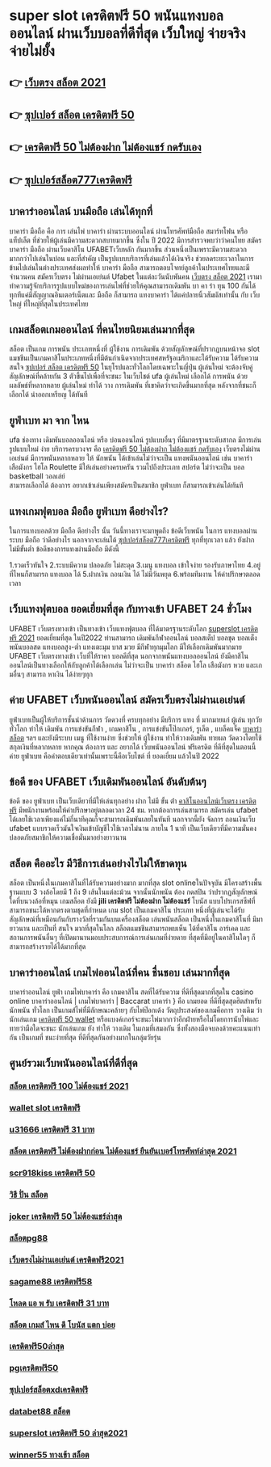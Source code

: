 # super slot เครดิตฟรี 50 พนันแทงบอลออนไลน์  ผ่านเว็บบอลที่ดีที่สุด  เว็บใหญ่ จ่ายจริง จ่ายไม่ยั้ง

## 👉 [เว็บตรง สล็อต 2021](https://mabet.net/20-free-100/)
## 👉 [ซุปเปอร์ สล็อต เครดิตฟรี 50](https://mabet.net/register/)
## 👉 [เครดิตฟรี 50 ไม่ต้องฝาก ไม่ต้องแชร์ กดรับเอง](https://mabet.net/)
## 👉 [ซุปเปอร์สล็อต777เครดิตฟรี](https://member.mabet.net/?action=login)

## บาคาร่าออนไลน์ บนมือถือ เล่นได้ทุกที่ 

บาคาร่า มือถือ คือ การ เล่นไพ่ บาคาร่า ผ่านระบบออนไลน์ ผ่านโทรศัพท์มือถือ สมาร์ทโฟน หรือ แท็ปเล็ต ที่ช่วยให้ผู้เล่นมีความสะดวกสบายมากขึ้น ซึ่งใน  ปี 2022 มีการสำรวจพบว่าว่าคนไทย สมัครบาคาร่า มือถือ ผ่านเว็บคาสิโน UFABETเว็บหลัก  กันมากขึ้น ส่วนหนึ่งเป็นเพราะมีความสะดวกมากกว่าไปเล่นในบ่อน และที่สำคัญ เป็นรูปแบบบริการที่เล่นแล้วได้เงินจริง ช่วยลดระยะเวลาในการข้ามไปเล่นในต่างประเทศส่งผลทำให้ บาคาร่า มือถือ สามารถตอบโจทย์ลูกค้าในประเทศไทยและมีจำนวนคน  สมัครเว็บตรง ไม่ผ่านเอเย่นต์ Ufabet ในแต่ละวันนับพันคน [เว็บตรง สล็อต 2021](https://mabet.net/register/) เรามาทำความรู้จักบริการรูปแบบใหม่ของการเล่นไพ่ที่ช่วยให้คุณสามารถเดิมพัน   บา คา ร่า ทุน 100 กันได้ทุกทีแค่มีสัญญาณอินเตอร์เน็ตและ มือถือ ก็สามารถ แทงบาคาร่า ได้แค่ปลายนิ้วสัมผัสเท่านั้น กับ  เว็บใหญ่ ที่ใหญ่ที่สุดในประเทศไทย


##  เกมสล็อตเกมออนไลน์ ที่คนไทยนิยมเล่นมากที่สุด

สล็อต เป็นเกม  การพนัน ประเภทหนึ่งที่ ผู้ใช้งาน การเดิมพัน ด้วยสัญลักษณ์ที่ปรากฏบนหน้าจอ  slot แมชชีนเป็นเกมคาสิโนประเภทหนึ่งที่มีต้นกำเนิดจากประเทศสหรัฐอเมริกาและได้รับความ  ได้รับความสนใจ [ซุปเปอร์ สล็อต เครดิตฟรี 50](https://mabet.net/) ในยุโรปและทั่วโลกโดยเฉพาะในญี่ปุ่น  ผู้เล่นใหม่ จะต้องจับคู่สัญลักษณ์ที่คล้ายกัน 3 ตัวขึ้นไปเพื่อที่จะชนะ ในเว็บไชต์  ufa  ผู้เล่นใหม่  เลือกได้   การพนัน ด้วยผลลัพธ์ที่หลากหลาย  ผู้เล่นใหม่  ทำได้ วาง การเดิมพัน ที่เขาคิดว่าจะเกิดขึ้นมากที่สุด หลังจากที่ชนะก็ เลือกได้  นำออกเหรียญ ได้ทันที


## ยูฟ่าเบท มา จาก ไหน

 ufa  ช่องทาง เดิมพันบอลออนไลน์  หรือ  บ่อนออนไลน์  รูปแบบอื่นๆ   ที่มีมาตรฐานระดับสากล  มีการเล่น    รูปแบบใหม่  ง่าย   บริการครบวงจร   คือ [เครดิตฟรี 50 ไม่ต้องฝาก ไม่ต้องแชร์ กดรับเอง](https://member.mabet.net/?action=login)  เว็บตรงไม่ผ่านเอเย่นต์    มีการพนันหลากหลาย   ให้ นักพนัน  ได้เข้าเล่นไม่ว่าจะเป็น  แทงพนันออนไลน์ เช่น บาคาร่า   เสือมังกร  ไฮโล  Roulette   มีให้เล่นอย่างครบครัน   รวมไปถึงประเภท สปอร์ต   ไม่ว่าจะเป็น  บอล    basketball  วอลเล่ย์  
  สามารถเลือกได้ ต้องการ   อยากเข้าเล่นเพียงสมัครเป็นสมาชิก   ยูฟ่าเบท  ก็สามารถเข้าเล่นได้ทันที


## แทงเกมฟุตบอล มือถือ  ยูฟ่าเบท  ดีอย่างไร?

ในการแทงบอลด้วย มือถือ ดีอย่างไร  นั้น วันนี้ทางเราจะมาพูดถึง ข้อดีเว็บพนัน ในการ แทงบอลผ่านระบบ มือถือ ว่าดีอย่างไร นอกจากจะเล่นได้ [ซุปเปอร์สล็อต777เครดิตฟรี](https://bio.link/tisawago)  ทุกที่ทุกเวลา แล้ว ยังฝากไม่มีขั้นต่ำ  ข้อดีของการแทงผ่านมือถือ มีดังนี้

1.รวดเร็วทันใจ
2.ระบบมีความ ปลอดภัย ไม่สะดุด
3.เมนู แทงบอล เข้าใจง่าย รองรับภาษาไทย
4.อยู่ที่ไหนก็สามารถ แทงบอล ได้
5.ฝากเงิน ถอนเงิน ได้  ไม่มีวันหยุด
6.พร้อมทีมงาน ให้คำปรึกษาตลอดเวลา


##  เว็บแทงฟุตบอล  ยอดเยี่ยมที่สุด  กับทางเข้า UFABET 24 ชั่วโมง

 UFABET เว็บตรงทางเข้า เป็นทางเข้า  เว็บแทงฟุตบอล  ที่ได้มาตรฐานระดับโลก  [superslot เครดิตฟรี 2021](https://mabet.net/credit-free-50/) ยอดเยี่ยมที่สุด ในปี2022 ท่านสามารถ เดิมพันกีฬาออนไลน์ บอลสเต็ป บอลชุด บอลเต็ง พนันบอลสด แทงบอลสูง-ต่ำ แทงเตะมุม บาส มวย  มีกีฬาทุกมุมโลก มีให้เลือกเดิมพันมากมาย  UFABET เว็บตรงทางเข้า เว็บที่ให้ราคา บอลดีที่สุด นอกจากพนันแทงบอลออนไลน์ ยังมีคาสิโนออนไลน์เป็นทางเลือกให้กับลูกค้าได้เลือกเล่น ไม่ว่าจะเป็น บาคาร่า สล็อต ไฮโล เสือมังกร หวย และเกมอื่นๆ สามารถ หาเงิน ได้ง่ายๆทุก

## ค่าย UFABET เว็บพนันออนไลน์   สมัครเว็บตรงไม่ผ่านเอเย่นต์   

ยูฟ่าเบทเป็นผู้ให้บริการชั้นนำด้านการ วัดดวงที่ ครบทุกอย่าง มีบริการ แทง ที่ มากมายแก่ ผู้เล่น  ทุกวัยทั่วโลก  ทำให้ เดิมพัน การแข่งขันกีฬา , เกมคาสิโน , การแข่งขันโป๊กเกอร์, รูเล็ต , แบล็คแจ็ค  [บาคาร่า สล็อต](https://member.mabet.net/?action=login) ฯลฯ และยังมีระบบ เมนู ที่ใช้งานง่าย ซึ่งช่วยให้ ผู้ใช้งาน  ทำให้วางเดิมพัน ทายผล วัดดวงโดยใช้สกุลเงินที่หลากหลาย  หากคุณ ต้องการ  และ  อยากได้   เว็บพนันออนไลน์ ฟรีเครดิต  ที่ดีที่สุดในตอนนี้ ค่าย  ยูฟ่าเบท  คือคำตอบเดียวเท่านั้นเพราะนี้คือเว็บไชต์ ที่  ยอดเยี่ยม แล้วในปี 2022

## ข้อดี ของ UFABET  เว็บเดิมพันออนไลน์  อันดับต้นๆ 

ข้อดี ของ ยูฟ่าเบท เป็นเว็บเดียวที่มีให้เล่นทุกอย่าง  ฝาก ไม่มี ขั้น ต่ํา  [คาสิโนออนไลน์เว็บตรง เครดิตฟรี](https://mabet.net/register/) มีพนักงานพร้อมให้คำปรึกษาอยู่ตลอดเวลา 24 ชม. หากต้องการเล่นสามารถ  สมัครเล่น ufabet  ได้เลยใช้เวลาเพียงแค่ไม่กี่นาทีคุณก็จะสามารถเดิมพันเลยในทันที นอกจากนี้ยัง จัดการ  ถอนเงินเว็บ ufabet  แบบรวดเร็วมันใจเงินเข้าบัญชีไวใช้เวลาไม่นาน ภายใน 1 นาที เป็นเว็บเดียวที่มีความมั่นคงปลอดภัยสมาชิกให้ความเชื่อมั่นมาอย่างยาวนาน


## สล็อต  คืออะไร มีวิธีการเล่นอย่างไรไม่ให้ขาดทุน

 สล็อต เป็นหนึ่งในเกมคาสิโนที่ได้รับความอย่างมาก มากที่สุด  slot onlineในปัจจุบัน มีโครงสร้างพื้นฐานแบบ 3 วงล้อโดยมี 1 ถึง 9 เส้นในแต่ละม้วน จากนั้นนักพนัน ต้อง กดสปิน ว่าปรากฏสัญลักษณ์ใดที่บนวงล้อที่หมุน เกมสล็อต ยังมี **jili เครดิตฟรี ไม่ต้องฝาก ไม่ต้องแชร์** โบนัส แบบโปรเกรสซีฟที่สามารถชนะได้หากตรงตามชุดที่กำหนด เกม slot เป็นเกมคาสิโน ประเภท หนึ่งที่ผู้เล่นจะได้รับสัญลักษณ์ที่เหมือนกันกับรางวัลที่รวมกันบนเครื่องสล็อต เล่นพนันสล็อต เป็นหนึ่งในเกมคาสิโนที่ มีมายาวนาน และเป็นที่ สนใจ มากที่สุดในโลก สล็อตแมชชีนสามารถพบเห็น ได้ที่คาสิโน อาร์เคด และสถานการพนันอื่นๆ ที่เปิดมานานมอบประสบการณ์การเล่นเกมที่ง่ายดาย ที่สุดที่มีอยู่ในคาสิโนใดๆ ก็สามารถสร้างรายได้ได้มากที่สุด 

## บาคาร่าออนไลน์  เกมไพ่ออนไลน์ที่คน ชื่นชอบ  เล่นมากที่สุด

บาคาร่าออนไลน์   ยูฟ่า  เกมไพ่บาคาร่า  คือ เกมคาสิโน สดที่ได้รับความ ที่ดีที่สุดมากที่สุดใน casino online  บาคาร่าออนไลน์ | เกมไพ่บาคาร่า | Baccarat บาคาร่า } คือ เกมยอด ที่ดีที่สุดสุดฮิตสำหรับนักพนัน ทั่วโลก เป็นเกมส์ไพ่ที่มีลักษณะคล้ายๆ กับไพ่ป๊อกเด้ง วัตถุประสงค์ของเกมคือการ วางเดิม ว่านักเล่นเกม [เครดิตฟรี 50 wallet](https://mabet.net/credit-free-50/) หรือแบงค์เกอร์จะชนะไพ่มากกว่าอีกฝ่ายหรือไม่โดยการนับไพ่และทายว่ามือใดจะชนะ นักเล่นเกม ยัง   ทำให้ วางเดิม ในเกมที่เสมอกัน ซึ่งทั้งสองมือจบลงด้วยคะแนนเท่ากัน เป็นเกมที่  ชนะง่ายที่สุด ที่ดีที่สุดกันอย่างมากในกลุ่มวัยรุ่น


## ศูนย์รวมเว็บพนันออนไลน์ที่ดีที่สุด

### [สล็อต เครดิตฟรี 100 ไม่ต้องแชร์ 2021](https://atom.io/themes/PG%20เว็บตรง%20%20pxj00.com%20เครดิตฟรี%20008%20สล็อต%2020รับ100%20ของแท้%20100%)
### [wallet slot เครดิตฟรี](https://atom.io/themes/PG%20เว็บตรง%20%20สล็อต789pro%20008%20สล็อต%2020รับ100%20ของแท้%20100%)
### [u31666 เครดิตฟรี 31 บาท](https://atom.io/themes/PG%20เว็บตรง%20%20สล็อต147%20008%20สล็อต%2020รับ100%20ของแท้%20100%)
### [สล็อต เครดิตฟรี ไม่ต้องฝากก่อน ไม่ต้องแชร์ ยืนยันเบอร์โทรศัพท์ล่าสุด 2021](https://atom.io/themes/PG%20เว็บตรง%20%20สล็อต%20777%20เว็บตรง%20008%20สล็อต%2020รับ100%20ของแท้%20100%)
### [scr918kiss เครดิตฟรี 50](https://atom.io/themes/PG%20เว็บตรง%20%20เครดิตฟรี%20กดรับ%20เอง%20joker%20008%20สล็อต%2020รับ100%20ของแท้%20100%)
### [วิธี ปั่น สล็อต](https://atom.io/themes/PG%20เว็บตรง%20%20สล็อต%20ยืนยัน%20otp%20รับเครดิตฟรี100%20008%20สล็อต%2020รับ100%20ของแท้%20100%)
### [joker เครดิตฟรี 50 ไม่ต้องแชร์ล่าสุด](https://atom.io/themes/PG%20เว็บตรง%20%20สล็อตdumbo%20008%20สล็อต%2020รับ100%20ของแท้%20100%)
### [สล็อตpg88](https://atom.io/themes/PG%20เว็บตรง%20%20สล็อต%20ฝาก%2020%20รับ100%20ทํา%20200%20ถอนได้100%20วอ%20เลท%20008%20สล็อต%2020รับ100%20ของแท้%20100%)
### [เว็บตรงไม่ผ่านเอเย่นต์ เครดิตฟรี2021](https://atom.io/themes/PG%20เว็บตรง%20%20ซุปเปอร์%20สล็อต%20999%20เครดิตฟรี%20008%20สล็อต%2020รับ100%20ของแท้%20100%)
### [sagame88 เครดิตฟรี58](https://atom.io/themes/PG%20เว็บตรง%20%2055สล็อต%20008%20สล็อต%2020รับ100%20ของแท้%20100%)
### [โหลด แอ พ รับ เครดิตฟรี 31 บาท](https://atom.io/themes/PG%20เว็บตรง%20%203k%20สล็อต%20008%20สล็อต%2020รับ100%20ของแท้%20100%)
### [สล็อต เกมส์ ไหน ดี โบนัส แตก บ่อย](https://atom.io/themes/PG%20เว็บตรง%20%20สล็อตxoทั้งหมด%20008%20สล็อต%2020รับ100%20ของแท้%20100%)
### [เครดิตฟรี50ล่าสุด](https://atom.io/themes/PG%20เว็บตรง%20%20panda%20slot%20เครดิตฟรี%20008%20สล็อต%2020รับ100%20ของแท้%20100%)
### [pgเครดิตฟรี50](https://atom.io/themes/PG%20เว็บตรง%20%20pxj%20เครดิตฟรี%2058%20008%20สล็อต%2020รับ100%20ของแท้%20100%)
### [ซุปเปอร์สล็อตxdเครดิตฟรี](https://atom.io/themes/PG%20เว็บตรง%20%20superslot%20เครดิตฟรี%2050%20ยืนยันเบอร์%20รับเครดิต%20เลย%20008%20สล็อต%2020รับ100%20ของแท้%20100%)
### [databet88 สล็อต](https://atom.io/themes/PG%20เว็บตรง%20%20superslot%20เครดิตฟรี%20ยืนยันเบอร์%20008%20สล็อต%2020รับ100%20ของแท้%20100%)
### [superslot เครดิตฟรี 50 ล่าสุด2021](https://atom.io/themes/PG%20เว็บตรง%20%20pg%20สล็อต%20เว็บตรง%20008%20สล็อต%2020รับ100%20ของแท้%20100%)
### [winner55 ทางเข้า สล็อต](https://atom.io/themes/PG%20เว็บตรง%20%20เดโม่%20สล็อต%20008%20สล็อต%2020รับ100%20ของแท้%20100%)